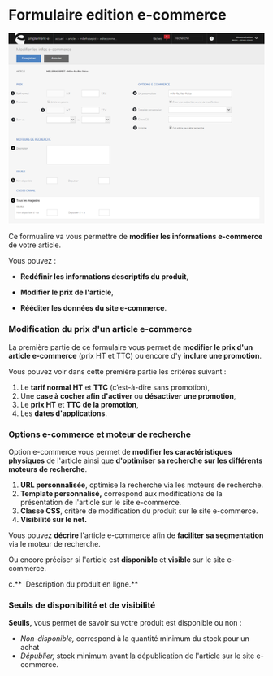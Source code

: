# Formulaire edition e-commerce

![editecommerce-screenshotciappsimplementecom20150810114954](images/editecommerce-screenshotciappsimplementecom20150810114954.png)

Ce formualire va vous permettre de **modifier les informations e-commerce** de votre article.

Vous pouvez :

- **Redéfinir les informations descriptifs du produit**,

- **Modifier le prix de l'article**,

- **Rééditer les données du site e-commerce**.

### Modification du prix d'un article e-commerce

La première partie de ce formulaire vous permet de **modifier le prix d'un article e-commerce** (prix HT et TTC) ou encore d'y **inclure une promotion**.

Vous pouvez voir dans cette première partie les critères suivant :

1.  Le **tarif normal HT** et **TTC** (c’est-à-dire sans promotion),
2.  Une **case à cocher afin d'activer** ou **désactiver une promotion**,
3.  Le **prix HT** et **TTC de la promotion**,
4.  Les **dates d'applications**.

### Options e-commerce et moteur de recherche

Option e-commerce vous permet de **modifier les caractéristiques physiques** de l'article ainsi que **d'optimiser sa recherche sur les différents moteurs de recherche**.

1.  **URL personnalisée**, optimise la recherche via les moteurs de recherche.
2.  **Template personnalisé,** correspond aux modifications de la présentation de l'article sur le site e-commerce.
3.  **Classe CSS**, critère de modification du produit sur le site e-commerce.
4.  **Visibilité sur le net.**

Vous pouvez **décrire** l'article e-commerce afin de **faciliter** **sa segmentation** via le moteur de recherche.

Ou encore préciser si l'article est **disponible** et **visible** sur le site e-commerce.

c.**  Description du produit en ligne.**

### Seuils de disponibilité et de visibilité

**Seuils,** vous permet de savoir su votre produit est disponible ou non :

- _Non-disponible,_ correspond à la quantité minimum du stock pour un achat
- _Dépublier,_ stock minimum avant la dépublication de l'article sur le site e-commerce.
